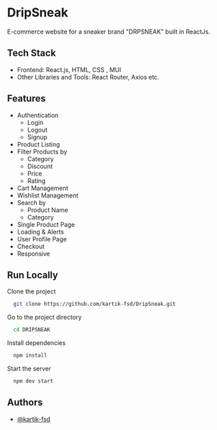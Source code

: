 # DripSneak

E-commerce website for a sneaker brand "DRPSNEAK" built in ReactJs.

## Tech Stack

- Frontend: React.js, HTML, CSS , MUI
- Other Libraries and Tools: React Router, Axios etc.

## Features

- Authentication
  - Login
  - Logout
  - Signup
- Product Listing
- Filter Products by
  - Category
  - Discount
  - Price
  - Rating
- Cart Management
- Wishlist Management
- Search by
  - Product Name
  - Category
- Single Product Page
- Loading & Alerts
- User Profile Page
- Checkout
- Responsive

## Run Locally

Clone the project

```bash
  git clone https://github.com/kartik-fsd/DripSneak.git
```

Go to the project directory

```bash
  cd DRIPSNEAK
```

Install dependencies

```bash
  npm install
```

Start the server

```bash
  npm dev start
```

## Authors

- [@kartik-fsd](https://www.github.com/kartik-fsd)
